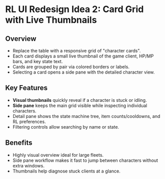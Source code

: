 # RL UI Redesign Idea 2: Card Grid with Live Thumbnails

## Overview
- Replace the table with a responsive grid of "character cards".
- Each card displays a small live thumbnail of the game client, HP/MP bars, and key state text.
- Cards are grouped by pair via colored borders or labels.
- Selecting a card opens a side pane with the detailed character view.

## Key Features
- **Visual thumbnails** quickly reveal if a character is stuck or idling.
- **Side pane** keeps the main grid visible while inspecting individual characters.
- Detail pane shows the state machine tree, item counts/cooldowns, and RL preferences.
- Filtering controls allow searching by name or state.

## Benefits
- Highly visual overview ideal for large fleets.
- Side pane workflow makes it fast to jump between characters without extra windows.
- Thumbnails help diagnose stuck clients at a glance.
